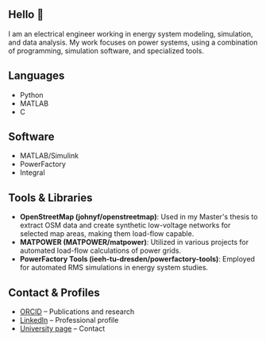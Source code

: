 ## Hello 👋

I am an electrical engineer working in energy system modeling, simulation, and data analysis. My work focuses on power systems, using a combination of programming, simulation software, and specialized tools.

## Languages
- Python
- MATLAB
- C

## Software
- MATLAB/Simulink
- PowerFactory
- Integral

## Tools & Libraries
- **OpenStreetMap (johnyf/openstreetmap)**: Used in my Master's thesis to extract OSM data and create synthetic low-voltage networks for selected map areas, making them load-flow capable.
- **MATPOWER (MATPOWER/matpower)**: Utilized in various projects for automated load-flow calculations of power grids.
- **PowerFactory Tools (ieeh-tu-dresden/powerfactory-tools)**: Employed for automated RMS simulations in energy system studies.

## Contact & Profiles
- [ORCID](https://orcid.org/0009-0000-6730-0807) – Publications and research
- [LinkedIn](https://www.linkedin.com/in/dorothee-nitsch-798004245) – Professional profile
- [University page](https://www.uni-due.de/ees/nitsch.php) – Contact


